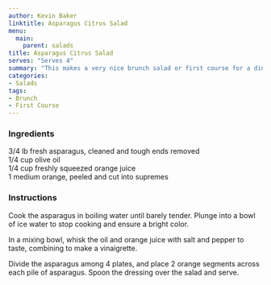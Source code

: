 ```yaml
---
author: Kevin Baker
linktitle: Asparagus Citrus Salad
menu:
  main:
    parent: salads
title: Asparagus Citrus Salad
serves: "Serves 4"
summary: "This makes a very nice brunch salad or first course for a dinner party."
categories:
- Salads
tags:
- Brunch
- First Course
---
```

### Ingredients

<div class="ingredient-list">

3/4 lb fresh asparagus, cleaned and tough ends removed  
1/4 cup olive oil  
1/4 cup freshly squeezed orange juice  
1 medium orange, peeled and cut into supremes  

</div>

### Instructions
Cook the asparagus in boiling water until barely tender. Plunge into a bowl of ice water to stop cooking and ensure a bright color.

In a mixing bowl, whisk the oil and orange juice with salt and pepper to taste, combining to make a vinaigrette. 

Divide the asparagus among 4 plates, and place 2 orange segments across each pile of asparagus. Spoon the dressing over the salad and serve.